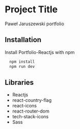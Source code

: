 # Project Title

Paweł Jaruszewski portfolio

## Installation

Install Portfolio-Reactjs with npm

```bash
  npm install
  npm run dev
```

## Libraries

-   Reactjs
-   react-country-flag
-   react-icons
-   react-router-dom
-   tech-stack-icons
-   Sass
